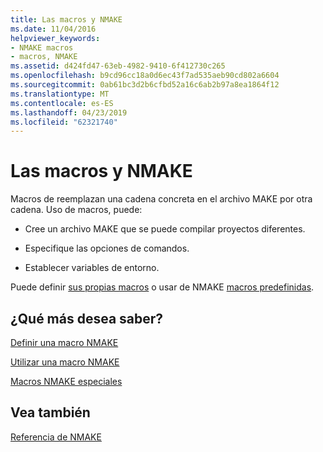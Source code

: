 ```yaml
---
title: Las macros y NMAKE
ms.date: 11/04/2016
helpviewer_keywords:
- NMAKE macros
- macros, NMAKE
ms.assetid: d424fd47-63eb-4982-9410-6f412730c265
ms.openlocfilehash: b9cd96cc18a0d6ec43f7ad535aeb90cd802a6604
ms.sourcegitcommit: 0ab61bc3d2b6cfbd52a16c6ab2b97a8ea1864f12
ms.translationtype: MT
ms.contentlocale: es-ES
ms.lasthandoff: 04/23/2019
ms.locfileid: "62321740"
---
```

# <a name="macros-and-nmake"></a>Las macros y NMAKE

Macros de reemplazan una cadena concreta en el archivo MAKE por otra cadena. Uso de macros, puede:

- Cree un archivo MAKE que se puede compilar proyectos diferentes.

- Especifique las opciones de comandos.

- Establecer variables de entorno.

Puede definir [sus propias macros](defining-an-nmake-macro.md) o usar de NMAKE [macros predefinidas](special-nmake-macros.md).

## <a name="what-do-you-want-to-know-more-about"></a>¿Qué más desea saber?

[Definir una macro NMAKE](defining-an-nmake-macro.md)

[Utilizar una macro NMAKE](using-an-nmake-macro.md)

[Macros NMAKE especiales](special-nmake-macros.md)

## <a name="see-also"></a>Vea también

[Referencia de NMAKE](nmake-reference.md)
